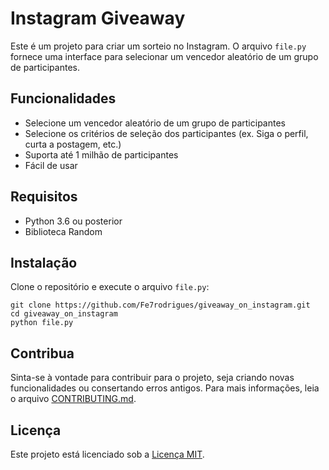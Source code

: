 # Instagram Giveaway

Este é um projeto para criar um sorteio no Instagram. O arquivo `file.py` fornece uma interface para selecionar um vencedor aleatório de um grupo de participantes.

## Funcionalidades

- Selecione um vencedor aleatório de um grupo de participantes
- Selecione os critérios de seleção dos participantes (ex. Siga o perfil, curta a postagem, etc.)
- Suporta até 1 milhão de participantes
- Fácil de usar

## Requisitos
- Python 3.6 ou posterior
- Biblioteca Random

## Instalação

Clone o repositório e execute o arquivo `file.py`:

```
git clone https://github.com/Fe7rodrigues/giveaway_on_instagram.git
cd giveaway_on_instagram
python file.py
```

## Contribua

Sinta-se à vontade para contribuir para o projeto, seja criando novas funcionalidades ou consertando erros antigos. Para mais informações, leia o arquivo [CONTRIBUTING.md](https://github.com/Fe7rodrigues/giveaway_on_instagram/blob/main/CONTRIBUTING.md).

## Licença

Este projeto está licenciado sob a [Licença MIT](https://github.com/Fe7rodrigues/giveaway_on_instagram/blob/main/LICENSE).